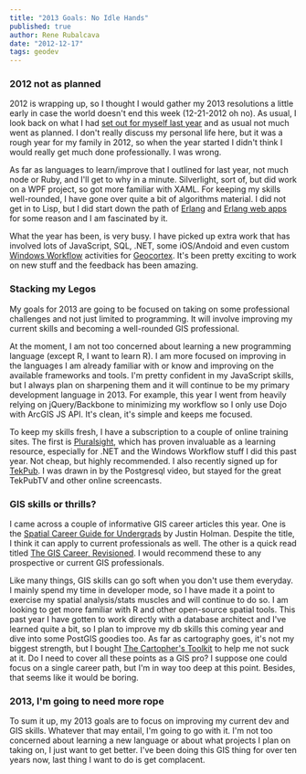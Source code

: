 ```yaml
---
title: "2013 Goals: No Idle Hands"
published: true
author: Rene Rubalcava
date: "2012-12-17"
tags: geodev
---
```


### 2012 not as planned

2012 is wrapping up, so I thought I would gather my 2013 resolutions a little early in case the world doesn't end this week (12-21-2012 oh no). As usual, I look back on what I had [set out for myself last year](https://odoe.net/blog/?p=196) and as usual not much went as planned. I don't really discuss my personal life here, but it was a rough year for my family in 2012, so when the year started I didn't think I would really get much done professionally. I was wrong.

As far as languages to learn/improve that I outlined for last year, not much node or Ruby, and I'll get to why in a minute. Silverlight, sort of, but did work on a WPF project, so got more familiar with XAML. For keeping my skills well-rounded, I have gone over quite a bit of algorithms material. I did not get in to Lisp, but I did start down the path of [Erlang](http://shop.oreilly.com/product/0636920025818.do) and [Erlang web apps](http://shop.oreilly.com/product/0636920021452.do) for some reason and I am fascinated by it.

What the year has been, is very busy. I have picked up extra work that has involved lots of JavaScript, SQL, .NET, some iOS/Andoid and even custom [Windows Workflow](http://msdn.microsoft.com/en-us/vstudio/jj684582.aspx) activities for [Geocortex](http://www.geocortex.com/). It's been pretty exciting to work on new stuff and the feedback has been amazing.

### Stacking my Legos

My goals for 2013 are going to be focused on taking on some professional challenges and not just limited to programming. It will involve improving my current skills and becoming a well-rounded GIS professional.

At the moment, I am not too concerned about learning a new programming language (except R, I want to learn R). I am more focused on improving in the languages I am already familiar with or know and improving on the available frameworks and tools. I'm pretty confident in my JavaScript skills, but I always plan on sharpening them and it will continue to be my primary development language in 2013. For example, this year I went from heavily relying on jQuery/Backbone to minimizing my workflow so I only use Dojo with ArcGIS JS API. It's clean, it's simple and keeps me focused.

To keep my skills fresh, I have a subscription to a couple of online training sites. The first is [Pluralsight](http://pluralsight.com), which has proven invaluable as a learning resource, especially for .NET and the Windows Workflow stuff I did this past year. Not cheap, but highly recommended. I also recently signed up for [TekPub](http://tekpub.com/). I was drawn in by the Postgresql video, but stayed for the great TekPubTV and other online screencasts.

### GIS skills or thrills?

I came across a couple of informative GIS career articles this year. One is the [Spatial Career Guide for Undergrads](http://www.justinholman.com/2012/03/28/spatial-career-guide-for-undergrads-currently-studying-gis/) by Justin Holman. Despite the title, I think it can apply to current professionals as well. The other is a quick read titled [The GIS Career, Revisioned](http://gislounge.com/the-gis-career-revisioned/). I would recommend these to any prospective or current GIS professionals.

Like many things, GIS skills can go soft when you don't use them everyday. I mainly spend my time in developer mode, so I have made it a point to exercise my spatial analysis/stats muscles and will continue to do so. I am looking to get more familiar with R and other open-source spatial tools. This past year I have gotten to work directly with a database architect and I've learned quite a bit, so I plan to improve my db skills this coming year and dive into some PostGIS goodies too. As far as cartography goes, it's not my biggest strength, but I bought [The Cartopher's Toolkit](http://www.amazon.com/gp/product/0615467946/ref=as_li_ss_tl?ie=UTF8&camp=1789&creative=390957&creativeASIN=0615467946&linkCode=as2&tag=odoenet-20) to help me not suck at it. Do I need to cover all these points as a GIS pro? I suppose one could focus on a single career path, but I'm in way too deep at this point. Besides, that seems like it would be boring.

### 2013, I'm going to need more rope

To sum it up, my 2013 goals are to focus on improving my current dev and GIS skills. Whatever that may entail, I'm going to go with it. I'm not too concerned about learning a new language or about what projects I plan on taking on, I just want to get better. I've been doing this GIS thing for over ten years now, last thing I want to do is get complacent.
